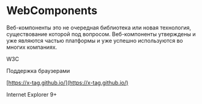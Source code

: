# WebComponents

Веб-компоненты это не очередная библиотека или новая технология, существование которой под вопросом. Веб-компоненты утверждены и уже являются частью платформы и уже успешно используются во многих компаниях.

W3C

Поддержка браузерами

[https://x-tag.github.io/](https://x-tag.github.io/)

Internet Explorer 9+

